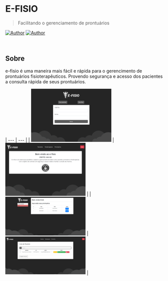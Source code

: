 # E-FISIO

> Facilitando o gerenciamento de prontuários

[![Author](https://img.shields.io/badge/author-Erivks-e0a639?style=flat-square)](https://github.com/Erivks)
[![Author](https://img.shields.io/badge/author-ThVerdam-e0a639?style=flat-square)](https://github.com/ThVerdam)

</br>

## Sobre

e-fisio é uma maneira mais fácil e rápida para o gerencimento de prontuários fisioterapêuticos. 
Provendo segurança e acesso dos pacientes a consulta rápida de seus prontuários.

| --- | --- |
| <img src=".github/login.png" width="50%" /> | <img src=".github/fisio.png" width="50%" /> |
| <img src=".github/paciente.PNG" width="50%" /> | <img src=".github/pagina-pacientes.PNG" width="50%" /> |
